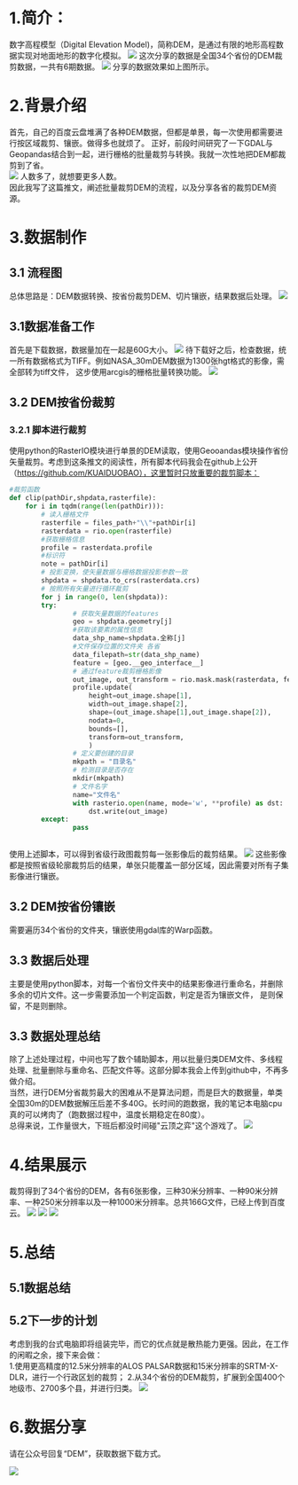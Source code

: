 # 1.简介：
数字高程模型（Digital Elevation Model)，简称DEM，是通过有限的地形高程数据实现对地面地形的数字化模拟。
![](https://gitee.com/kitmyfaceplease/image_upload/raw/master/img/202108191839603.png) 
这次分享的数据是全国34个省份的DEM裁剪数据，一共有6期数据。
![](https://gitee.com/kitmyfaceplease/image_upload/raw/master/img/202108191556041.png)
分享的数据效果如上图所示。
# 2.背景介绍
首先，自己的百度云盘堆满了各种DEM数据，但都是单景，每一次使用都需要进行按区域裁剪、镶嵌。做得多也就烦了。
正好，前段时间研究了一下GDAL与Geopandas结合到一起，进行栅格的批量裁剪与转换。我就一次性地把DEM都裁剪到了省。  
![](https://gitee.com/kitmyfaceplease/image_upload/raw/master/img/202108181604673.png)
人数多了，就想要更多人数。  
因此我写了这篇推文，阐述批量裁剪DEM的流程，以及分享各省的裁剪DEM资源。
# 3.数据制作
## 3.1 流程图
总体思路是：DEM数据转换、按省份裁剪DEM、切片镶嵌，结果数据后处理。
![](https://gitee.com/kitmyfaceplease/image_upload/raw/master/img/202108181624185.png)

## 3.1数据准备工作
首先是下载数据，数据量加在一起是60G大小。
![](https://gitee.com/kitmyfaceplease/image_upload/raw/master/img/202108191709881.png)
待下载好之后，检查数据，统一所有数据格式为TIFF。例如NASA_30mDEM数据为1300张hgt格式的影像，需全部转为tiff文件，
这步使用arcgis的栅格批量转换功能。
![](https://gitee.com/kitmyfaceplease/image_upload/raw/master/img/202108181534624.png)
## 3.2 DEM按省份裁剪
### 3.2.1 脚本进行裁剪
使用python的RasterIO模块进行单景的DEM读取，使用Geooandas模块操作省份矢量裁剪。考虑到这条推文的阅读性，所有脚本代码我会在github上公开（https://github.com/KUAIDUOBAO），这里暂时只放重要的裁剪脚本：
```python
#裁剪函数
def clip(pathDir,shpdata,rasterfile):
    for i in tqdm(range(len(pathDir))):
        # 读入栅格文件
        rasterfile = files_path+"\\"+pathDir[i]
        rasterdata = rio.open(rasterfile)
        #获取栅格信息
        profile = rasterdata.profile
        #标识符
        note = pathDir[i]
        # 投影变换，使矢量数据与栅格数据投影参数一致
        shpdata = shpdata.to_crs(rasterdata.crs)
        # 按照所有矢量进行循环裁剪
        for j in range(0, len(shpdata)):
        try:
                # 获取矢量数据的features
                geo = shpdata.geometry[j]
                #获取该要素的属性信息
                data_shp_name=shpdata.全称[j]
                #文件保存位置的文件夹 各省
                data_filepath=str(data_shp_name)
                feature = [geo.__geo_interface__]
                # 通过feature裁剪栅格影像
                out_image, out_transform = rio.mask.mask(rasterdata, feature, all_touched=True, crop=True, nodata=0)
                profile.update(
                    height=out_image.shape[1],
                    width=out_image.shape[2],
                    shape=(out_image.shape[1],out_image.shape[2]),
                    nodata=0,
                    bounds=[],
                    transform=out_transform,
                    )
                # 定义要创建的目录
                mkpath = "目录名"
                # 检测目录是否存在
                mkdir(mkpath)
                # 文件名字
                name="文件名"
                with rasterio.open(name, mode='w', **profile) as dst:
                    dst.write(out_image)
        except:
                pass
                
```
使用上述脚本，可以得到省级行政图裁剪每一张影像后的裁剪结果。
![](https://gitee.com/kitmyfaceplease/image_upload/raw/master/img/202108181422954.png)
这些影像都是按照省级轮廓裁剪后的结果，单张只能覆盖一部分区域，因此需要对所有子集影像进行镶嵌。
## 3.2 DEM按省份镶嵌
需要遍历34个省份的文件夹，镶嵌使用gdal库的Warp函数。

## 3.3 数据后处理
主要是使用python脚本，对每一个省份文件夹中的结果影像进行重命名，并删除多余的切片文件。这一步需要添加一个判定函数，判定是否为镶嵌文件，
是则保留，不是则删除。

## 3.3 数据处理总结
除了上述处理过程，中间也写了数个辅助脚本，用以批量归类DEM文件、多线程处理、批量删除与重命名、匹配文件等。这部分脚本我会上传到github中，不再多做介绍。  
当然，进行DEM分省裁剪最大的困难从不是算法问题，而是巨大的数据量，单类全国30m的DEM数据解压后差不多40G。长时间的跑数据，我的笔记本电脑cpu真的可以烤肉了（跑数据过程中，温度长期稳定在80度）。  
总得来说，工作量很大，下班后都没时间碰"云顶之弈"这个游戏了。
![](https://gitee.com/kitmyfaceplease/image_upload/raw/master/img/202108191808279.gif)

# 4.结果展示
裁剪得到了34个省份的DEM，各有6张影像，三种30米分辨率、一种90米分辨率、一种250米分辨率以及一种1000米分辨率。总共166G文件，已经上传到百度云。
![](https://gitee.com/kitmyfaceplease/image_upload/raw/master/img/202108191555084.png)
![](https://gitee.com/kitmyfaceplease/image_upload/raw/master/img/202108191552359.png)
![](https://gitee.com/kitmyfaceplease/image_upload/raw/master/img/202108191753639.png)
# 5.总结
## 5.1数据总结
## 5.2下一步的计划
考虑到我的台式电脑即将组装完毕，而它的优点就是散热能力更强。因此，在工作的闲暇之余，接下来会做：  
1.使用更高精度的12.5米分辨率的ALOS PALSAR数据和15米分辨率的SRTM-X-DLR，进行一个行政区划的裁剪；
2.从34个省份的DEM裁剪，扩展到全国400个地级市、2700多个县，并进行归类。
![](https://gitee.com/kitmyfaceplease/image_upload/raw/master/img/202108192032073.png)
# 6.数据分享
请在公众号回复“DEM”，获取数据下载方式。

![](https://gitee.com/kitmyfaceplease/image_upload/raw/master/img/202108150001207.jpg)
